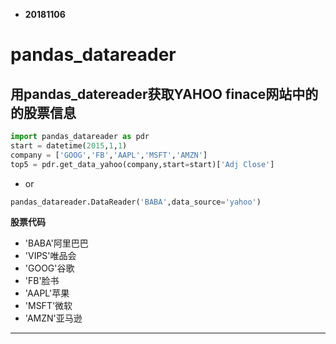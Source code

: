 * **20181106**

# pandas_datareader
## 用pandas_datereader获取YAHOO finace网站中的的股票信息
```python
import pandas_datareader as pdr
start = datetime(2015,1,1)
company = ['GOOG','FB','AAPL','MSFT','AMZN']
top5 = pdr.get_data_yahoo(company,start=start)['Adj Close']
```
* or
```python
pandas_datareader.DataReader('BABA',data_source='yahoo')
```
**股票代码**
* 'BABA'阿里巴巴
* 'VIPS'唯品会
* 'GOOG'谷歌
* 'FB'脸书
* 'AAPL'苹果
* 'MSFT'微软
* 'AMZN'亚马逊
***
